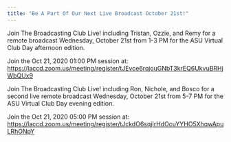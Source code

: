 ```yaml
---
title: "Be A Part Of Our Next Live Broadcast October 21st!"
---
```


Join The Broadcasting Club Live! including Tristan, Ozzie, and Remy for a remote broadcast Wednesday, October 21st from 1-3 PM for the ASU Virtual Club Day afternoon edition.

Join the Oct 21, 2020 01:00 PM session at: <a href="https://laccd.zoom.us/meeting/register/tJEvce6rqjouGNbT3krEQ6UkvuBRHjWbQUx9">https://laccd.zoom.us/meeting/register/tJEvce6rqjouGNbT3krEQ6UkvuBRHjWbQUx9</a>

Join The Broadcasting Club Live! including Ron, Nichole, and Bosco for a second live remote broadcast Wednesday, October 21st from 5-7 PM for the ASU Virtual Club Day evening edition.

Join the Oct 21, 2020 05:00 PM session at: <a href="https://laccd.zoom.us/meeting/register/tJckdO6sqjIrHdOcuYYHO5XhqwApuLRhONpY">https://laccd.zoom.us/meeting/register/tJckdO6sqjIrHdOcuYYHO5XhqwApuLRhONpY</a>
